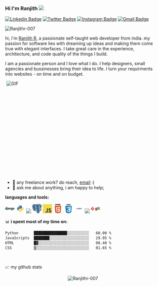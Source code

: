 ### Hi  I'm Ranjith <img src="https://media.giphy.com/media/hvRJCLFzcasrR4ia7z/giphy.gif" width="25px">
[![Linkedin Badge](https://img.shields.io/badge/--blue?style=flat&logo=Linkedin&logoColor=white&link=https://www.linkedin.com/in/ranjith-r-63b4271bb)](https://www.linkedin.com/in/ranjith-r-63b4271bb)
[![Twitter Badge](https://img.shields.io/badge/--1ca0f1?style=flat&labelColor=1ca0f1&logo=twitter&logoColor=white&link=https://twitter.com/Ranjith93065974)](https://twitter.com/Ranjith93065974)
[![Instagram Badge](https://img.shields.io/badge/--purple?style=flat&logo=instagram&logoColor=white&link=https://www.instagram.com/gypsy._____/?igshid=lh0vgl5pa2ri/)](https://www.instagram.com/gypsy._____/?igshid=lh0vgl5pa2ri)
[![Gmail Badge](https://img.shields.io/badge/--c14438?style=flat&logo=Gmail&logoColor=white&link=mailto:jessicalim813@gmail.com)](mailto:info.ranjithr@gmail.com)

<p align="left"> <img src="https://komarev.com/ghpvc/?username=Ranjithr-007&label=Profile%20views&color=0e75b6&style=flat" alt="Ranjithr-007" /> </p>

hi, i'm [Ranjith R](https://www.renjithr.tk/), a passionate self-taught web developer from india. my passion for software lies with dreaming up ideas and making them come true with elegant interfaces. I take great care in the experience, architecture, and code quality of the things I build.

I am a passionate person and I love what I do. I help designers, small agencies and bussinesses bring their idea to life. I turn your requirments into websites - on time and on budget.


  <img align="right" alt="GIF" src="https://github.com/abhisheknaiidu/abhisheknaiidu/blob/master/code.gif?raw=true" width="500" height="320" />
  
- 💼 any freelance work? do reach, [email](mailto:info.ranjithr@gmail.com) :)
- 💬 ask me about anything, i am happy to help;



**languages and tools:**  

<code><img height="30" src="https://raw.githubusercontent.com/github/explore/80688e429a7d4ef2fca1e82350fe8e3517d3494d/topics/django/django.png"></code>
<code><img height="30" src="https://raw.githubusercontent.com/github/explore/80688e429a7d4ef2fca1e82350fe8e3517d3494d/topics/python/python.png"></code>
<code><img height="30" src="https://storage.googleapis.com/cw-p1w5jpim0sdhkccw8gr/media/blog-images/drf-logo2.png"></code>
<code><img height="30" src="https://raw.githubusercontent.com/github/explore/80688e429a7d4ef2fca1e82350fe8e3517d3494d/topics/postgresql/postgresql.png"></code>
<code><img height="30" src="https://raw.githubusercontent.com/github/explore/5c058a388828bb5fde0bcafd4bc867b5bb3f26f3/topics/javascript/javascript.png"></code>
<code><img height="30" src="https://raw.githubusercontent.com/github/explore/80688e429a7d4ef2fca1e82350fe8e3517d3494d/topics/html/html.png"></code>
<code><img height="30" src="https://raw.githubusercontent.com/github/explore/80688e429a7d4ef2fca1e82350fe8e3517d3494d/topics/css/css.png"></code>
<code><img height="30" src="https://raw.githubusercontent.com/github/explore/80688e429a7d4ef2fca1e82350fe8e3517d3494d/topics/jquery/jquery.png"></code>
<code><img height="30" src="https://upload.wikimedia.org/wikipedia/commons/b/b2/Bootstrap_logo.svg"></code>
<code><img height="30" src="https://raw.githubusercontent.com/github/explore/80688e429a7d4ef2fca1e82350fe8e3517d3494d/topics/git/git.png"></code>

📊 **i spent most of my time on:**
<!--START_SECTION:waka-->
```text
Python       ███████████████░░░░░░░░░░   60.00 % 
JavaScripts  ███████░░░░░░░░░░░░░░░░░░   29.95 % 
HTML         █▓░░░░░░░░░░░░░░░░░░░░░░░   08.40 % 
CSS          ▒░░░░░░░░░░░░░░░░░░░░░░░░   01.65 % 
```
<!--END_SECTION:waka-->
<br>

📈 my github stats
<p align="center"> <img src="https://github-readme-stats.vercel.app/api?username=Ranjithr-007&show_icons=true&theme=gotham" alt="Ranjithr-007" />


